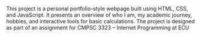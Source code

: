 This project is a personal portfolio-style webpage built using HTML, CSS, and JavaScript.
It presents an overview of who I am, my academic journey, hobbies, and interactive tools for basic calculations.
The project is designed as part of an assignment for CMPSC 3323 – Internet Programming at ECU

